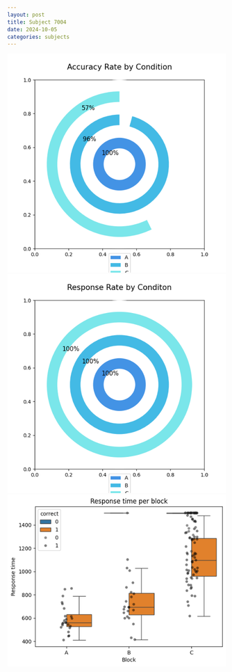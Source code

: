 ```yaml
---
layout: post
title: Subject 7004
date: 2024-10-05
categories: subjects
---
```


![](data/7004/run-4/7004_accuracy_rate.png)
![](data/7004/run-4/7004_response_rate.png)
![](data/7004/run-4/7004_rt.png)
